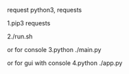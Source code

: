 request python3, requests

1.pip3 requests

2./run.sh

or for console
3.python ./main.py 

or for gui with console
4.python ./app.py 
